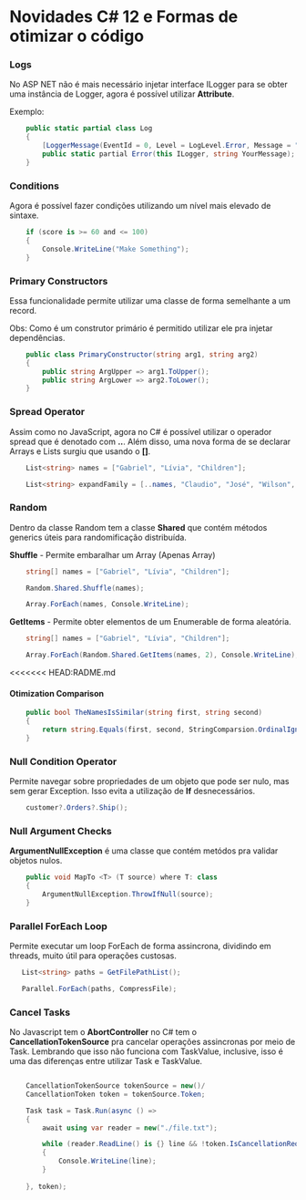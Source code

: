 # Novidades C# 12 e Formas de otimizar o código

### Logs

No ASP NET não é mais necessário injetar interface ILogger para se obter uma instância de Logger, agora é possível
utilizar **Attribute**.

Exemplo:

```cs
    public static partial class Log 
    {
        [LoggerMessage(EventId = 0, Level = LogLevel.Error, Message = "An error occurred")]
        public static partial Error(this ILogger, string YourMessage);
    }
```

### Conditions

Agora é possível fazer condições utilizando um nível mais elevado de sintaxe.

```cs
    if (score is >= 60 and <= 100)
    {
        Console.WriteLine("Make Something");
    }
```

### Primary Constructors

Essa funcionalidade permite utilizar uma classe de forma semelhante a um record. 

Obs: Como é um construtor primário é permitido utilizar ele pra injetar dependências.

```cs
    public class PrimaryConstructor(string arg1, string arg2)
    {
        public string ArgUpper => arg1.ToUpper();
        public string ArgLower => arg2.ToLower();
    }
```


### Spread Operator

Assim como no JavaScript, agora no C# é possível utilizar o operador spread que é denotado com **..**. Além disso,
uma nova forma de se declarar Arrays e Lists surgiu que usando o **[]**.


```cs
    List<string> names = ["Gabriel", "Lívia", "Children"];

    List<string> expandFamily = [..names, "Claudio", "José", "Wilson", "Chimbinha"];
```

### Random

Dentro da classe Random tem a classe **Shared** que contém métodos generics úteis para randomificação distribuída.

**Shuffle** - Permite embaralhar um Array (Apenas Array)

```cs
    string[] names = ["Gabriel", "Lívia", "Children"];

    Random.Shared.Shuffle(names);

    Array.ForEach(names, Console.WriteLine);
```

**GetItems** - Permite obter elementos de um Enumerable de forma aleatória.

```cs
    string[] names = ["Gabriel", "Lívia", "Children"];

    Array.ForEach(Random.Shared.GetItems(names, 2), Console.WriteLine);
```
<<<<<<< HEAD:RADME.md

#### Otimization Comparison

```cs
    public bool TheNamesIsSimilar(string first, string second)
    {
        return string.Equals(first, second, StringComparsion.OrdinalIgnoreCase);
    }
```


### Null Condition Operator

Permite navegar sobre propriedades de um objeto que pode ser nulo, mas sem gerar Exception. Isso evita a utilização de **If** desnecessários.

```cs
    customer?.Orders?.Ship();
```

### Null Argument Checks 

**ArgumentNullException** é uma classe que contém metódos pra validar objetos nulos.


```cs
    public void MapTo <T> (T source) where T: class
    {
        ArgumentNullException.ThrowIfNull(source);
    }
```

### Parallel ForEach Loop

Permite executar um loop ForEach de forma assincrona, dividindo em threads, muito útil para operações custosas.

```cs
   List<string> paths = GetFilePathList();

   Parallel.ForEach(paths, CompressFile);
```

### Cancel Tasks 

No Javascript tem o **AbortController** no C# tem o **CancellationTokenSource** pra cancelar operações assincronas por meio de Task. Lembrando que isso não funciona com TaskValue, inclusive, isso é uma das diferenças entre utilizar Task e TaskValue.

```cs

    CancellationTokenSource tokenSource = new()/
    CancellationToken token = tokenSource.Token;

    Task task = Task.Run(async () => 
    {
        await using var reader = new("./file.txt");

        while (reader.ReadLine() is {} line && !token.IsCancellationRequested)
        {
            Console.WriteLine(line);
        }
        
    }, token);

```

